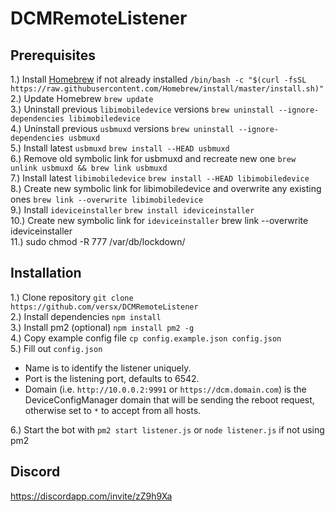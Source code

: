 # DCMRemoteListener  

## Prerequisites  
1.) Install [Homebrew](https://brew.sh) if not already installed `/bin/bash -c "$(curl -fsSL https://raw.githubusercontent.com/Homebrew/install/master/install.sh)"`  
2.) Update Homebrew `brew update`  
3.) Uninstall previous `libimobiledevice` versions `brew uninstall --ignore-dependencies libimobiledevice`  
4.) Uninstall previous `usbmuxd` versions `brew uninstall --ignore-dependencies usbmuxd`  
5.) Install latest `usbmuxd` `brew install --HEAD usbmuxd`  
6.) Remove old symbolic link for usbmuxd and recreate new one `brew unlink usbmuxd && brew link usbmuxd`  
7.) Install latest `libimobiledevice` `brew install --HEAD libimobiledevice`  
8.) Create new symbolic link for libimobiledevice and overwrite any existing ones `brew link --overwrite libimobiledevice`  
9.) Install `ideviceinstaller` `brew install ideviceinstaller`  
10.) Create new symbolic link for `ideviceinstaller` brew link --overwrite ideviceinstaller  
11.) sudo chmod -R 777 /var/db/lockdown/  

## Installation  
1.) Clone repository `git clone https://github.com/versx/DCMRemoteListener`  
2.) Install dependencies `npm install`  
3.) Install pm2 (optional) `npm install pm2 -g`  
4.) Copy example config file `cp config.example.json config.json`  
5.) Fill out `config.json`  
  * Name is to identify the listener uniquely.
  * Port is the listening port, defaults to 6542.
  * Domain (i.e. `http://10.0.0.2:9991` or `https://dcm.domain.com`) is the DeviceConfigManager domain that will be sending the reboot request, otherwise set to `*` to accept from all hosts.

6.) Start the bot with `pm2 start listener.js` or `node listener.js` if not using pm2  

## Discord  
https://discordapp.com/invite/zZ9h9Xa  
